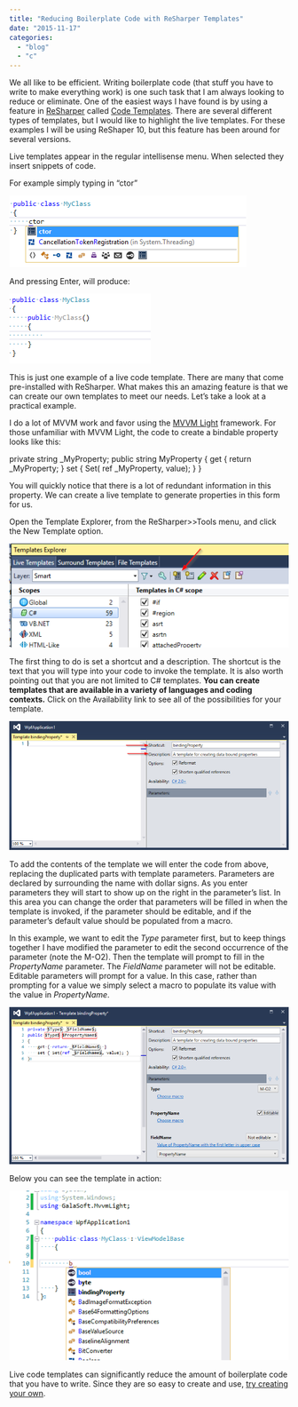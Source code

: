 ```yaml
---
title: "Reducing Boilerplate Code with ReSharper Templates"
date: "2015-11-17"
categories: 
  - "blog"
  - "c"
---
```


We all like to be efficient. Writing boilerplate code (that stuff you have to write to make everything work) is one such task that I am always looking to reduce or eliminate. One of the easiest ways I have found is by using a feature in [ReSharper](https://www.jetbrains.com/resharper/) called [Code Templates](https://www.jetbrains.com/resharper/features/code_templates.html). There are several different types of templates, but I would like to highlight the live templates. For these examples I will be using ReShaper 10, but this feature has been around for several versions.

Live templates appear in the regular intellisense menu. When selected they insert snippets of code.

For example simply typing in “ctor”

[![1](images/1.png)](/wp-content/uploads/2015/11/1.png)

And pressing Enter, will produce:

[![2](images/2.png)](/wp-content/uploads/2015/11/2.png)

This is just one example of a live code template. There are many that come pre-installed with ReSharper. What makes this an amazing feature is that we can create our own templates to meet our needs. Let’s take a look at a practical example.

I do a lot of MVVM work and favor using the [MVVM Light](https://www.mvvmlight.net/) framework. For those unfamiliar with MVVM Light, the code to create a bindable property looks like this:

private string \_MyProperty;
public string MyProperty
{
   get { return \_MyProperty; }
   set { Set( ref \_MyProperty, value); }
}

You will quickly notice that there is a lot of redundant information in this property. We can create a live template to generate properties in this form for us.

Open the Template Explorer, from the ReSharper>>Tools menu, and click the New Template option.

[![3](images/3.png)](/wp-content/uploads/2015/11/3.png)

The first thing to do is set a shortcut and a description. The shortcut is the text that you will type into your code to invoke the template. It is also worth pointing out that you are not limited to C# templates. **You can create templates that are available in a variety of languages and coding contexts.** Click on the Availability link to see all of the possibilities for your template.

[![4](images/4.png)](/wp-content/uploads/2015/11/4.png)

To add the contents of the template we will enter the code from above, replacing the duplicated parts with template parameters. Parameters are declared by surrounding the name with dollar signs. As you enter parameters they will start to show up on the right in the parameter’s list. In this area you can change the order that parameters will be filled in when the template is invoked, if the parameter should be editable, and if the parameter’s default value should be populated from a macro.

In this example, we want to edit the $Type$ parameter first, but to keep things together I have modified the parameter to edit the second occurrence of the parameter (note the M-O2). Then the template will prompt to fill in the $PropertyName$ parameter. The $FieldName$ parameter will not be editable. Editable parameters will prompt for a value. In this case, rather than prompting for a value we simply select a macro to populate its value with the value in $PropertyName$.

[![5](images/5.png)](/wp-content/uploads/2015/11/5.png)

Below you can see the template in action:

[![6](images/6.gif)](/wp-content/uploads/2015/11/6.gif)

Live code templates can significantly reduce the amount of boilerplate code that you have to write. Since they are so easy to create and use, [try creating your own](https://www.jetbrains.com/resharper/help/Templates__Index.html).

